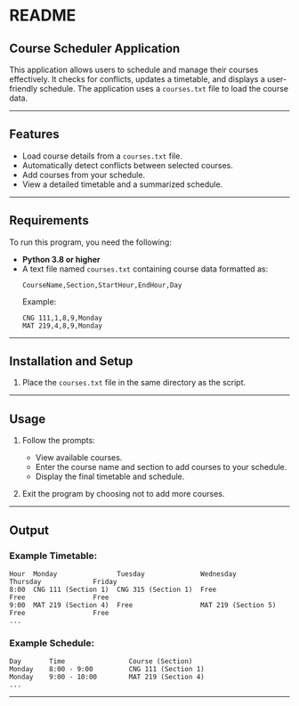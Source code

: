 # README

## Course Scheduler Application

This application allows users to schedule and manage their courses effectively. It checks for conflicts, updates a timetable, and displays a user-friendly schedule. The application uses a `courses.txt` file to load the course data.

---

## Features
- Load course details from a `courses.txt` file.
- Automatically detect conflicts between selected courses.
- Add courses from your schedule.
- View a detailed timetable and a summarized schedule.

---

## Requirements
To run this program, you need the following:
- **Python 3.8 or higher**
- A text file named `courses.txt` containing course data formatted as:
  ```
  CourseName,Section,StartHour,EndHour,Day
  ```
  Example:
  ```
  CNG 111,1,8,9,Monday
  MAT 219,4,8,9,Monday
  ```

---

## Installation and Setup

1. Place the `courses.txt` file in the same directory as the script.

---

## Usage

1. Follow the prompts:
   - View available courses.
   - Enter the course name and section to add courses to your schedule.
   - Display the final timetable and schedule.

2. Exit the program by choosing not to add more courses.

---

## Output
### Example Timetable:
```
Hour  Monday               Tuesday              Wednesday            Thursday             Friday
8:00  CNG 111 (Section 1)  CNG 315 (Section 1)  Free                 Free                 Free
9:00  MAT 219 (Section 4)  Free                 MAT 219 (Section 5)  Free                 Free
...
```

### Example Schedule:
```
Day       Time                Course (Section)
Monday    8:00 - 9:00         CNG 111 (Section 1)
Monday    9:00 - 10:00        MAT 219 (Section 4)
...
```

---
